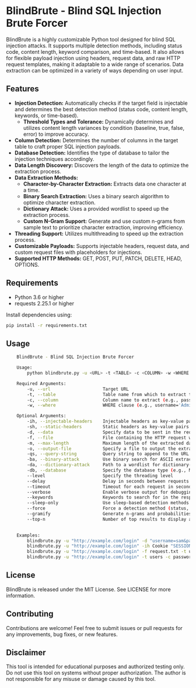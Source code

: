 # BlindBrute - Blind SQL Injection Brute Forcer

BlindBrute is a highly customizable Python tool designed for blind SQL injection attacks. It supports multiple detection methods, including status code, content length, keyword comparison, and time-based. It also allows for flexible payload injection using headers, request data, and raw HTTP request templates, making it adaptable to a wide range of scenarios. Data extraction can be optimized in a variety of ways depending on user input. 

## Features
 - **Injection Detection:** Automatically checks if the target field is injectable and determines the best detection method (status code, content length, keywords, or time-based).
   - **Threshold Types and Tolerance:** Dynamically determines and utilizes content length variances by condition (baseline, true, false, error) to improve accuracy.
 - **Column Detection:** Determines the number of columns in the target table to craft proper SQL injection payloads.
 - **Database Detection:** Identifies the type of database to tailor the injection techniques accordingly.
 - **Data Length Discovery:** Discovers the length of the data to optimize the extraction process.
 - **Data Extraction Methods:**
    - **Character-by-Character Extraction:** Extracts data one character at a time.
    - **Binary Search Extraction:** Uses a binary search algorithm to optimize character extraction.
    - **Dictionary Attack:** Uses a provided wordlist to speed up the extraction process.
    - **Custom N-Gram Support:** Generate and use custom n-grams from sample text to prioritize character extraction, improving efficiency.
 - **Threading Support:** Utilizes multithreading to speed up the extraction process.
 - **Customizable Payloads:** Supports injectable headers, request data, and custom request files with placeholders for injections.
 - **Supported HTTP Methods:** GET, POST, PUT, PATCH, DELETE, HEAD, OPTIONS.

## Requirements

 - Python 3.6 or higher
 - requests 2.25.1 or higher

Install dependencies using:

```bash
pip install -r requirements.txt
```

## Usage

```bash
    BlindBrute - Blind SQL Injection Brute Forcer

    Usage:
        python blindbrute.py -u <URL> -t <TABLE> -c <COLUMN> -w <WHERE CLAUSE> [options]

    Required Arguments:
        -u, --url                    Target URL
        -t, --table                  Table name from which to extract the data (e.g., users)
        -c, --column                 Column name to extract (e.g., password)
        -w, --where                  WHERE clause (e.g., username='Administrator')

    Optional Arguments:
        -ih, --injectable-headers    Injectable headers as key-value pairs (e.g., -ih Referer http://www.example.com)
        -sh, --static-headers        Static headers as key-value pairs that do not contain payloads
        -d, --data                   Specify data to be sent in the request body. Changes request type to POST. INJECT placeholder will be replaced with the payload.
        -f, --file                   File containing the HTTP request with 'INJECT' placeholder for payloads
        -m, --max-length             Maximum length of the extracted data that the script will check for (default: 1000)
        -o, --output-file            Specify a file to output the extracted data
        -qs, --query-string          Query string to append to the URL for GET requests. INJECT placeholder will be replaced with the payload.
        -ba, --binary-attack         Use binary search for ASCII extraction. HIGHLY recommended if character case matters.
        -da, --dictionary-attack     Path to a wordlist for dictionary-based extraction
        -db, --database              Specify the database type (e.g., MySQL, PostgreSQL)
        --level                      Specify the threading level
        --delay                      Delay in seconds between requests to bypass rate limiting
        --timeout                    Timeout for each request in seconds (default: 10)
        --verbose                    Enable verbose output for debugging
        --keywords                   Keywords to search for in the response text
        --sleep-only                 Use sleep-based detection methods strictly. Accepts whole numbers as sleep times. Sleep time must be >= 1. (default: 10)
        --force                      Force a detection method (status, content, keyword, or sleep)
        --gramify                    Generate n-grams and probabilities from the provided file path
        --top-n                      Number of top results to display and save for n-grams. Less is often more here.
    

    Examples:
        blindbrute.py -u "http://example.com/login" -d "username=sam&password=samspasswordINJECT" -t users -c password -w "username='admin'"
        blindbrute.py -u "http://example.com/login" -ih Cookie "SESSION=abc123" -t users -c password -w "username='admin'"
        blindbrute.py -u "http://example.com/login" -f request.txt -t users -c password -w "username='admin'" --binary-attack
        blindbrute.py -u "http://example.com/login" -t users -c password -w "username='admin'" --force status
```

## License

BlindBrute is released under the MIT License. See LICENSE for more information.

## Contributing

Contributions are welcome! Feel free to submit issues or pull requests for any improvements, bug fixes, or new features.

## Disclaimer
This tool is intended for educational purposes and authorized testing only. Do not use this tool on systems without proper authorization. The author is not responsible for any misuse or damage caused by this tool.
